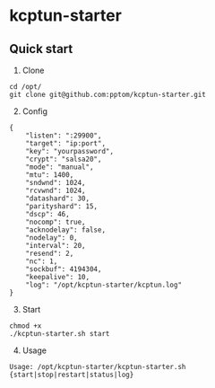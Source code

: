 # kcptun-starter

## Quick start
1. Clone
```
cd /opt/
git clone git@github.com:pptom/kcptun-starter.git
```

2. Config

```
{
	"listen": ":29900",
	"target": "ip:port",
	"key": "yourpassword",
	"crypt": "salsa20",
	"mode": "manual",
	"mtu": 1400,
	"sndwnd": 1024,
	"rcvwnd": 1024,
	"datashard": 30,
	"parityshard": 15,
	"dscp": 46,
	"nocomp": true,
	"acknodelay": false,
	"nodelay": 0,
	"interval": 20,
	"resend": 2,
	"nc": 1,
	"sockbuf": 4194304,
	"keepalive": 10,
	"log": "/opt/kcptun-starter/kcptun.log"
}
```

3. Start 
```
chmod +x 
./kcptun-starter.sh start 
```

4. Usage
```
Usage: /opt/kcptun-starter/kcptun-starter.sh {start|stop|restart|status|log}
```
